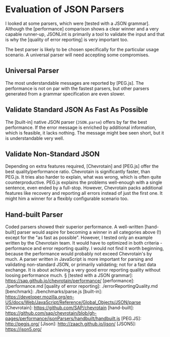 Evaluation of JSON Parsers
===========================

I looked at some parsers, which were [tested with a JSON grammar]. Although the [performance] comparison shows a clear winner and a very capable runner-up, JSONLint is primarily a tool to validate the input and that is why the [quality of error reporting] is very important too.

The best parser is likely to be chosen specifically for the particular usage scenario. A universal parser will need accepting some compromises.

Universal Parser
----------------

The most understandable messages are reported by [PEG.js]. The performance is not on par with the fastest parsers, but other parsers generated from a grammar specification are even slower.

Validate Standard JSON As Fast As Possible
------------------------------------------

The [built-in] native JSON parser (`JSON.parse`) offers by far the best performance. If the error message is enriched by additional information, which is feasible, it lacks nothing. The message might bee seen short, but it is understandable very well.

Validate Non-Standard JSON
--------------------------

Depending on extra features required, [Chevrotain] and [PEG.js] offer the best quality/performance ratio. Chevrotain is significantly faster, than PEG.js. It tries also harder to explain, what was wrong, which is often quite counterproductive. PEG.js explains the problems well-enough with a single sentence, even ended by a full-stop. However, Chevrotain packs additional features like recovery and reporting all errors instead of just the first one. It might him a winner for a flexibly configurable scenario too.

Hand-built Parser
-----------------

Coded parsers showed their superior performance. A well-written [hand-built] parser would aspire for becoming a winner in all categories above (!) except for the "as fast as possible". However, I tested only an example written by the Chevrotain team. It would have to optimized in both criteria - performance and error reporting quality. I would not find it worth beginning, because the performance would probably not exceed Chevrotain's by much. A parser written in JavaScript is more important for parsing and validating non-standard JSON, or primarily validating; not for a fast data exchange. It is about achieving a very good error reporting quality without loosing performance much.
§
[tested with a JSON grammar]: https://sap.github.io/chevrotain/performance/
[performance]: ./performance.md
[quality of error reporting]: ./errorReportingQuality.md
[benchmark]: ./benchmarks/parse.js
[built-in]: https://developer.mozilla.org/en-US/docs/Web/JavaScript/Reference/Global_Objects/JSON/parse
[Chevrotain]: https://github.com/SAP/chevrotain
[hand-built]: https://github.com/sap/chevrotain/blob/gh-pages/performance/jsonParsers/handbuilt/handbuilt.js
[PEG.JS]: http://pegjs.org/
[Jison]: http://zaach.github.io/jison/
[JSON5]: https://json5.org/
